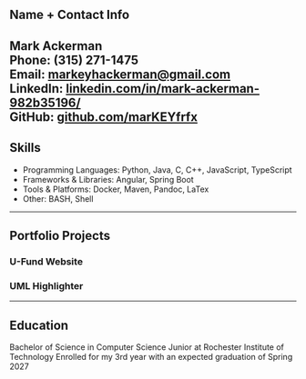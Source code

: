 ## Name + Contact Info
**Mark Ackerman**  
Phone: (315) 271-1475  
Email: markeyhackerman@gmail.com  
LinkedIn: [linkedin.com/in/mark-ackerman-982b35196/](https://linkedin.com/in/mark-ackerman-982b35196/)  
GitHub: [github.com/marKEYfrfx](https://github.com/marKEYfrfx)  
---

## Skills
- Programming Languages: Python, Java, C, C++, JavaScript, TypeScript
- Frameworks & Libraries: Angular, Spring Boot
- Tools & Platforms: Docker, Maven, Pandoc, LaTex
- Other: BASH, Shell

---

## Portfolio Projects
### U-Fund Website
### UML Highlighter

---

## Education
Bachelor of Science in Computer Science
Junior at Rochester Institute of Technology
Enrolled for my 3rd year with an expected graduation of Spring 2027
